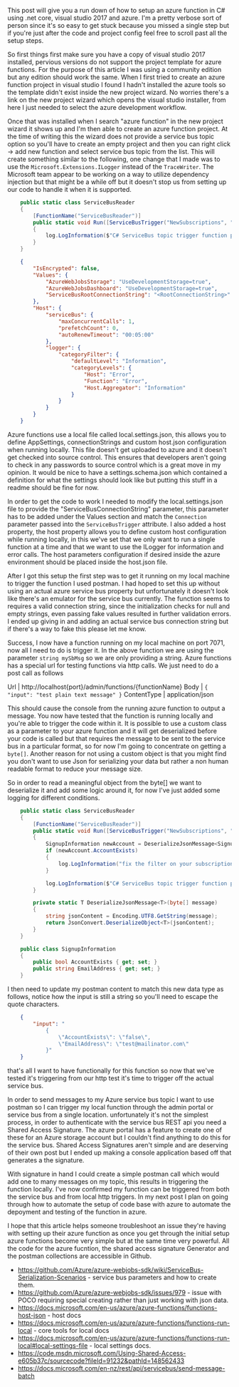 This post will give you a run down of how to setup an azure function in C# using .net core, visual studio 2017 and azure. I'm a pretty verbose sort of person since
it's so easy to get stuck because you missed a single step but if you're just after the code and project config feel free to scroll past all the setup steps.

So first things first make sure you have a copy of visual studio 2017 installed, pervious versions do not support the project template for azure functions. For the purpose of this article I was using a community edition but any edition should work the same. When I first tried to create an azure function project in visual studio I found I hadn't installed the azure tools so the template didn't exist inside the new project wizard. No worries there's a link on the new project wizard which opens the visual studio installer, from here I just needed to select the azure development workflow.

Once that was installed when I search "azure function" in the new project wizard it shows up and I'm then able to create an azure function project. At the time of writing this the wizard does not provide a service bus topic option so you'll have to create an empty project and then you can right click -> add new function and select service bus topic from the list. This will create something similar to the following, one change that I made was to use the `Microsoft.Extensions.ILogger` instead of the `TraceWriter`. The Microsoft team appear to be working on a way to utilize dependency injection but that might be a while off but it doesn't stop us from setting up our code to handle it when it is supported.

```C#
    public static class ServiceBusReader
    {
        [FunctionName("ServiceBusReader")]
        public static void Run([ServiceBusTrigger("NewSubscriptions", "SendSignupEmail", Connection = "ServiceBusRootConnectionString")]string mySbMsg, ILogger log)
        {
            log.LogInformation($"C# ServiceBus topic trigger function processed message: {mySbMsg}");
        }
    }
```
```JSON
    {
        "IsEncrypted": false,
        "Values": {
            "AzureWebJobsStorage": "UseDevelopmentStorage=true",
            "AzureWebJobsDashboard": "UseDevelopmentStorage=true",
            "ServiceBusRootConnectionString": "<RootConnectionString>"
        },
        "Host": {
            "serviceBus": {
                "maxConcurrentCalls": 1,
                "prefetchCount": 0,
                "autoRenewTimeout": "00:05:00"
            },
            "logger": {
                "categoryFilter": {
                    "defaultLevel": "Information",
                    "categoryLevels": {
                        "Host": "Error",
                        "Function": "Error",
                        "Host.Aggregator": "Information"
                    }
                }
            }
        }
    }
```

Azure functions use a local file called local.settings.json, this allows you to define AppSettings, connectionStrings and custom host.json configuration when running locally. This file doesn't get uploaded to azure and it doesn't get checked into source control. This ensures that developers aren't going to check in any passwords to source control which is a great move in my opinion. It would be nice to have a settings.schema.json which contained a definition for what the settings should look like but putting this stuff in a readme should be fine for now.

In order to get the code to work I needed to modify the local.settings.json file to provide the "ServiceBusConnectionString" parameter, this parameter has to be added under the Values section and match the `Connection` parameter passed into the `ServiceBusTrigger` attribute. I also added a host property, the host property allows you to define custom host configuration while running locally, in this we've set that we only want to run a single function at a time and that we want to use the ILogger for information and error calls. The host parameters configuration if desired inside the azure environment should be placed inside the host.json file.

After I got this setup the first step was to get it running on my local machine to trigger the function I used postman. I had hoped to set this up without using an actual azure service bus property but unfortunately it doesn't look like there's an emulator for the service bus currently. The function seems to requires a valid connection string, since the initialization checks for null and empty strings, even passing fake values resulted in further validation errors. I ended up giving in and adding an actual service bus connection string but if there's a way to fake this please let me know.

Success, I now have a function running on my local machine on port 7071, now all I need to do is trigger it. In the above function we are using the parameter `string mySbMsg` so we are only providing a string. Azure functions has a special url for testing functions via http calls. We just need to do a post call as follows

Url | http://localhost{port}/admin/functions/{functionName}
Body | ``` { "input": "test plain text message" } ```
ContentType | application/json        

This should cause the console from the running azure function to output a message. You now have tested that the function is running locally and you're able to trigger the code within it. It is possible to use a custom class as a parameter to your azure function and it will get deserialized before your code is called but that requires the message to be sent to the service bus in a particular format, so for now I'm going to concentrate on getting a `byte[]`. Another reason for not using a custom object is that you might find you don't want to use Json for serializing your data but rather a non human readable format to reduce your message size.

So in order to read a meaningful object from the byte[] we want to deserialize it and add some logic around it, for now I've just added some logging for different conditions.

```C#
    public static class ServiceBusReader
    {
        [FunctionName("ServiceBusReader")]
        public static void Run([ServiceBusTrigger("NewSubscriptions", "SendSignupEmail", Connection = "ServiceBusRootConnectionString")] byte[] structuredMessage, ILogger log)
        {
            SignupInformation newAccount = DeserializeJsonMessage<SignupInformation>(structuredMessage);
            if (newAccount.AccountExists)
            {
                log.LogInformation("fix the filter on your subscription to prevent this.");
            }

            log.LogInformation($"C# ServiceBus topic trigger function processed message with email: {newAccount.EmailAddress}");
        }

        private static T DeserializeJsonMessage<T>(byte[] message)
        {
            string jsonContent = Encoding.UTF8.GetString(message);
            return JsonConvert.DeserializeObject<T>(jsonContent);
        }
    }

    public class SignupInformation
    {
        public bool AccountExists { get; set; }
        public string EmailAddress { get; set; }
    }
```

I then need to update my postman content to match this new data type as follows, notice how the input is still a string so you'll need to escape the quote characters.

```JSON
    {
    	"input": "
    	    {
    	    	\"AccountExists\": \"false\",
    	    	\"EmailAddress\": \"test@mailinator.com\"    	    	
    	    }"
    }    
```

that's all I want to have functionally for this function so now that we've tested it's triggering from our http test it's time to trigger off the actual service bus.

In order to send messages to my Azure service bus topic I want to use postman so I can trigger my local function through the admin portal or service bus from a single location. unfortunately it's not the simplest process, in order to authenticate with the service bus REST api you need a Shared Access Signature. The azure portal has a feature to create one of these for an Azure storage account but I couldn't find anything to do this for the service bus. Shared Access Signatures aren't simple and are deserving of their own post but I ended up making a console application based off <insert link> that generates a the signature.

With signature in hand I could create a simple postman call which would add one to many messages on my topic, this results in triggering the function locally. I've now confirmed my function can be triggered from both the service bus and from local http triggers. In my next post I plan on going through how to automate the setup of code base with azure to automate the depoyment and testing of the function in azure.

I hope that this article helps someone troubleshoot an issue they're having with setting up their azure function as once you get through the initial setup azure functions become very simple but at the same time very powerful. All the code for the azure fucntion, the shared access signature Generator and the postman collections are accessible in Github.



* https://github.com/Azure/azure-webjobs-sdk/wiki/ServiceBus-Serialization-Scenarios - service bus parameters and how to create them.
* https://github.com/Azure/azure-webjobs-sdk/issues/979 - issue with POCO requiring special creating rather than just working with json data.
* https://docs.microsoft.com/en-us/azure/azure-functions/functions-host-json - host docs
* https://docs.microsoft.com/en-us/azure/azure-functions/functions-run-local - core tools for local docs  
* https://docs.microsoft.com/en-us/azure/azure-functions/functions-run-local#local-settings-file - local settings docs.
* https://code.msdn.microsoft.com/Using-Shared-Access-e605b37c/sourcecode?fileId=91232&pathId=148562433
* https://docs.microsoft.com/en-nz/rest/api/servicebus/send-message-batch
